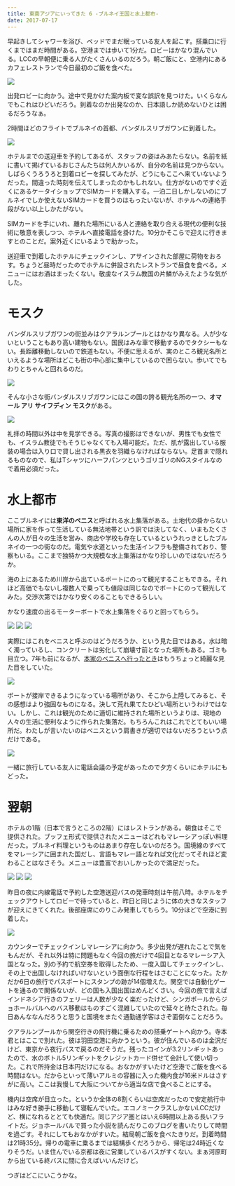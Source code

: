 ```yaml
---
title: 東南アジアにいってきた 6 -ブルネイ王国と水上都市-
date: 2017-07-17
---
```


早起きしてシャワーを浴び、ベッドでまだ眠っている友人を起こす。搭乗口に行くまではまだ時間がある。空港までは歩いて1分だ。ロビーはかなり混んでいる。LCCの早朝便に乗る人がたくさんいるのだろう。朝ご飯にと、空港内にあるカフェレストランで今日最初のご飯を食べた。

![](https://photos.xar.sh/36067694916_b35045ddb6_h.jpg)

出発ロビーに向かう。途中で見かけた案内板で変な誤訳を見つけた。いくらなんでもこれはひどいだろう。到着なのか出発なのか、日本語しか読めないひとは困るだろうなぁ。

2時間ほどのフライトでブルネイの首都、バンダルスリブガワンに到着した。

![](https://photos.xar.sh/36067696826_922cc51df2_h.jpg)

ホテルまでの送迎車を予約してあるが、スタッフの姿はみあたらない。名前を紙に書いて掲げているおじさんたちは何人かいるが、自分の名前は見つからない。しばらくうろうろと到着ロビーを探してみたが、どうにもここへ来ていないようだった。間違った時刻を伝えてしまったのかもしれない。仕方がないのですぐ近くにあるケータイショップでSIMカードを購入する。一泊二日しかしないのにブルネイでしか使えないSIMカードを買うのはもったいないが、ホテルへの連絡手段がない以上しかたがない。

SIMカードを手にいれ、離れた場所にいる人と連絡を取り合える現代の便利な技術に敬意を表しつつ、ホテルへ直接電話を掛けた。10分かそこらで迎えに行きますとのことだ。案外近くにいるようで助かった。

送迎車で到着したホテルにチェックインし、アサインされた部屋に荷物をおろす。ちょうど昼時だったのでホテルに併設されたレストランで昼食を食べる。メニューにはお酒はまったくない。敬虔なイスラム教国の片鱗がみえたような気がした。

# モスク
バンダルスリブガワンの街並みはクアラルンプールとはかなり異なる。人が少ないということもあり高い建物もない。国民はみな車で移動するのでタクシーもない。長距離移動しないので鉄道もない。不便に思えるが、実のところ観光名所といえるような場所はどこも街の中心部に集中しているので困らない。歩いてでもわりとちゃんと回れるのだ。

![](https://photos.xar.sh/35719128520_56df0c14d0_h.jpg)

そんな小さな街バンダルスリブガワンにはこの国の誇る観光名所の一つ、**オマール アリ サイフディン モスク**がある。

![](https://photos.xar.sh/36109650025_c6afcec1dc_h.jpg)

礼拝の時間以外は中を見学できる。写真の撮影はできないが、男性でも女性でも、イスラム教徒でもそうじゃなくても入場可能だ。ただ、肌が露出している服装の場合は入り口で貸し出される黒衣を羽織らなければならない。足首まで隠れるものなので、私はTシャツにハーフパンツというゴリゴリのNGスタイルなので着用必須だった。

# 水上都市
ここブルネイには**東洋のベニス**と呼ばれる水上集落がある。土地代の掛からない場所に家を作って生活している無法地帯という訳では決してなく、いまもたくさんの人が日々の生活を営み、商店や学校も存在しているというれっきとしたブルネイの一つの街なのだ。電気や水道といった生活インフラも整備されており、警察もいる。ここまで独特かつ大規模な水上集落はかなり珍しいのではないだろうか。

海の上にあるため川岸から出ているボートにのって観光することもできる。それほど高価でもないし複数人で乗っても値段は同じなのでボートにのって観光してみた。交渉次第ではかなり安くのることもできるらしい。

かなり速度の出るモーターボートで水上集落をぐるりと回ってもらう。

![](https://photos.xar.sh/35269338424_2b730f25b7_h.jpg)
![](https://photos.xar.sh/35301398983_c5ca7ea30d_h.jpg)
![](https://photos.xar.sh/35940659412_364e9d7e09_h.jpg)

実際にはこれをベニスと呼ぶのはどうだろうか、という見た目ではある。水は暗く濁っているし、コンクリートは劣化して崩壊寸前となった場所もある。ゴミも目立つ。7年も前になるが、[本家のベニスへ行ったとき](/post/1431849404/)はもうちょっと綺麗な見た目をしていた。

![](https://photos.xar.sh/35976130291_45c2504723_h.jpg)

ボートが接岸できるようになっている場所があり、そこから上陸してみると、その感想はより強固なものになる。決して荒れ果てたひどい場所というわけではない。しかし、これは観光のために適切に維持された場所というよりは、現地の人々の生活に便利なように作られた集落だ。もちろんこれはこれでとてもいい場所だ。わたしが言いたいのはベニスという肩書きが適切ではないだろうという点だけである。

![](https://photos.xar.sh/35301428313_ab889c86a0_h.jpg)

一緒に旅行している友人に電話会議の予定があったので夕方くらいにホテルにもどった。

# 翌朝
ホテルの1階（日本で言うところの2階）にはレストランがある。朝食はそこで提供された。ブッフェ形式で提供されたメニューはどれもマレーシアっぽい料理だった。ブルネイ料理というものはあまり存在しないのだろう。国境線のすべてをマレーシアに囲まれた国だし、言語もマレー語となれば文化だってそれほど変わることはなさそう。メニューは豊富でおいしかったので満足だった。

![](https://photos.xar.sh/36109646665_025754e10d_h.jpg)
![](https://photos.xar.sh/36109737815_4458777e5b_b.jpg)
![](https://photos.xar.sh/36109733875_6243c1e75a_b.jpg)

昨日の夜に内線電話で予約した空港送迎バスの発車時刻は午前八時。ホテルをチェックアウトしてロビーで待っていると、昨日と同じように体の大きなスタッフが迎えにきてくれた。後部座席にのりこみ発車してもらう。10分ほどで空港に到着した。

![](https://photos.xar.sh/35940236592_92a204b910_h.jpg)

カウンターでチェックインしマレーシアに向かう。多少出発が遅れたことで気をもんだが、それ以外は特に問題もなく今回の旅だけで4回目となるマレーシア入国となった。別の予約で航空券を取得したため、一度入国してチェックインし、その上で出国しなければいけないという面倒な行程をはさむことになった。たかだか6日の旅行でパスポートにスタンプの跡が14個増えた。関空では自動化ゲートを通るので関係ないが、どの国も入国出国はめんどくさい。今回の旅で言えばインドネシア行きのフェリーは人数が少なく楽だったけど、シンガポールからジョホールバルへのバス移動はものすごく混雑していたので延々と待たされた。毎日あんななんだろうと思うと国境をまたぐ通勤通学客はさぞ面倒なことだろう。

クアラルンプールから関空行きの飛行機に乗るための搭乗ゲートへ向かう。寺本君とはここで別れた。彼は羽田空港に向かうという。彼が住んでいるのは金沢だけど、東京から夜行バスで戻るのだそうだ。残ったコインが3.2リンギットあったので、水のボトル5リンギットをクレジットカード併せて会計して使い切った。これで所持金は日本円だけになる。おなかがすいたけど空港でご飯を食べる時間はない。だからといって薄いアルミの容器に入った機内食が16米ドルはさすがに高い。ここは我慢して大阪についてから適当な店で食べることにする。

機内は空席が目立った。というか全体の8割くらいは空席だったので安定航行中はみな好き勝手に移動して寝転んでいた。エコノミークラスしかないLCCだけど、横になれるととても快適だ。同じアジア圏とはいえ6時間以上ある長いフライトだ。ジョホールバルで買った小説を読んだりこのブログを書いたりして時間を過ごす。それにしてもおなかがすいた。結局朝ご飯を食べたきりだ。到着時間は21時35分。帰りの電車に乗るまでは結構歩くだろうから、帰宅は24時近くなりそうだ。いま住んでいる京都は夜に営業しているバスがすくない。まぁ河原町から出ている終バスに間に合えばいいんだけど。

つぎはどこにいこうかな。
